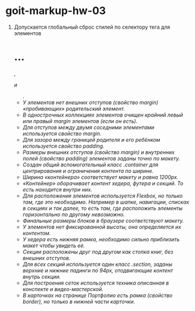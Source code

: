 # goit-markup-hw-03

1. Допускается глобальный сброс стилей по селектору тега для элементов <h1>...<h6>, <p> и <ul>.
2. У элементов нет внешних отступов (свойство margin) «пробивающих» родительский элемент.
3. В однострочных коллекциях элементов очищен крайний левый или правый margin элементов (если он есть).
4. Для отступов между двумя соседними элементами используется свойство margin.
5. Для зазора между границей родителя и его ребёнком используется свойство padding.
6. Размеры внешних отступов (свойство margin) и внутренних полей (свойство padding) элементов заданы точно по макету.
7. Создан общий вспомогательный класс .container для центрирования и ограничения контента по ширине.
8. Ширина «контейнера» соответствует макету и равна 1200px.
9. «Контейнер» оборачивает контент хедера, футера и секций. То есть находится внутри них.
10. Для расположения элементов используется Flexbox, но только там, где это необходимо. Например в шапке, навигации, списках в секциях и так далее, то есть там, где расположить элементы горизонтально по другому невозможно.
11. Финальные размеры блоков в браузере соответствуют макету.
12. У элементов нет фиксированной высоты, она определяется их контентом.
13. У хедера есть нижняя рамка, необходимо сильно приблизить макет чтобы увидеть её.
14. Секции расположены друг под другом как стопка книг, без внешних отступов.
15. Для всех секций используется один класс .section, заданы верхние и нижние падинги по 94px, отодвигающие контент внутрь секции.
16. Для построения сеток используется техника описанная в конспекте и видео-мастерской.
17. В карточках на странице Портфолио есть рамка (свойство border), но только в нижней части карточки.

